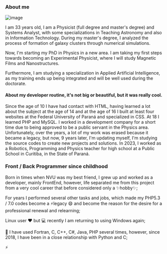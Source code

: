 ### About me

![image](https://media.giphy.com/media/i2rNOf3b7vJgk/source.gif)

I am 33 years old, I am a Physicist (full degree and master's degree) and Systems Analyst, with some specializations in Teaching Astronomy and also in Information Technology. During my master's degree, I analyzed the process of formation of galaxy clusters through numerical simulations.

Now, I'm starting my PhD in Physics in a new area. I am taking my first steps towards becoming an Experimental Physicist, where I will study Magnetic Films and Nanostructures.

Furthermore, I am studying a specialization in Applied Artificial Intelligence, as my training ends up being integrated and will be well used during the doctorate.

#### About my developer routine, it's not big or beautiful, but it was really cool.

Since the age of 10 I have had contact with HTML, having learned a lot about the subject at the age of 14 and at the age of 16 I built at least four websites at the Federal University of Paraná and specialized in CSS. At 18 I learned PHP and MySQL. I worked in a development company for a short time due to being approved to be a public servant in the Physics area. Unfortunately, over the years, a lot of my work was erased because it became a legacy, but now, 9 years later, I'm updating myself, I'm studying the source codes to create new projects and solutions. In 2023, I worked as a Robotics, Programming and Physics teacher for high school at a Public School in Curitiba, in the State of Paraná. 

### Front / Back Programmer since childhood

Born in times when NVU was my best friend, I grew up and worked as a developer, mainly FrontEnd, however, life separated me from this project from a very cool career that before considered only a ✨hobby✨;

For years I performed several other tasks and jobs, which made my PHP5.3 / 7.0 codes become a ⚡legacy 😄 and become the reason for the desire for a professional renewal and relearning;

Linux user ❤ but 💻 recently I am returning to using Windows again;

🌱 I have used Fortran, C, C++, C#, Java, PHP several times, however, since 2018, I have been in a close relationship with Python and C; 

⚡
